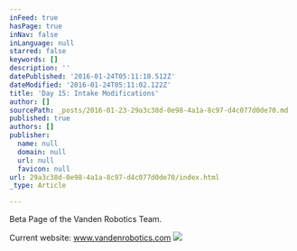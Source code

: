 ```yaml
---
inFeed: true
hasPage: true
inNav: false
inLanguage: null
starred: false
keywords: []
description: ''
datePublished: '2016-01-24T05:11:10.512Z'
dateModified: '2016-01-24T05:11:02.122Z'
title: 'Day 15: Intake Modifications'
author: []
sourcePath: _posts/2016-01-23-29a3c38d-0e98-4a1a-8c97-d4c077d0de70.md
published: true
authors: []
publisher:
  name: null
  domain: null
  url: null
  favicon: null
url: 29a3c38d-0e98-4a1a-8c97-d4c077d0de70/index.html
_type: Article

---
```

Beta Page of the Vanden Robotics Team.

Current website: www.vandenrobotics.com
![](https://the-grid-user-content.s3-us-west-2.amazonaws.com/0f4e8ef4-d4e9-4b60-9061-c5962d83aef0.jpg)